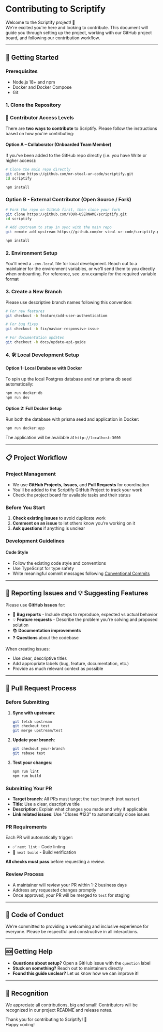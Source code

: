 # Contributing to Scriptify

Welcome to the Scriptify project! 📝  
We're excited you're here and looking to contribute. This document will guide you through setting up the project, working with our GitHub project board, and following our contribution workflow.

---

## 🚀 Getting Started

### Prerequisites

- Node.js 18+ and npm
- Docker and Docker Compose
- Git

### 1. Clone the Repository

### 👤 Contributor Access Levels

There are **two ways to contribute** to Scriptify. Please follow the instructions based on how you're contributing:

#### Option A – **Collaborator (Onboarded Team Member)**

If you've been added to the GitHub repo directly (i.e. you have Write or higher access):

```bash
# Clone the main repo directly
git clone https://github.com/mr-steal-ur-code/scriptify.git
cd scriptify

npm install
```

### Option B - External Contributor (Open Source / Fork)

```bash
# Fork the repo on GitHub first, then clone your fork
git clone https://github.com/YOUR-USERNAME/scriptify.git
cd scriptify

# Add upstream to stay in sync with the main repo
git remote add upstream https://github.com/mr-steal-ur-code/scriptify.git

npm install
```

### 2. Environment Setup

You'll need a `.env.local` file for local development. Reach out to a maintainer for the environment variables, or we'll send them to you directly when onboarding.
For reference, see .env.example for the required variable format

### 3. Create a New Branch

Please use descriptive branch names following this convention:

```bash
# For new features
git checkout -b feature/add-user-authentication

# For bug fixes
git checkout -b fix/navbar-responsive-issue

# For documentation updates
git checkout -b docs/update-api-guide
```

### 4. 🛠️ Local Development Setup

#### Option 1: Local Database with Docker

To spin up the local Postgres database and run prisma db seed automatically:

```bash
npm run docker:db
npm run dev
```

#### Option 2: Full Docker Setup

Run both the database with prisma seed and application in Docker:

```bash
npm run docker:app
```

The application will be available at `http://localhost:3000`

---

## 📋 Project Workflow

### Project Management

- We use **GitHub Projects**, **Issues**, and **Pull Requests** for coordination
- You'll be added to the Scriptify GitHub Project to track your work
- Check the project board for available tasks and their status

### Before You Start

1. **Check existing issues** to avoid duplicate work
2. **Comment on an issue** to let others know you're working on it
3. **Ask questions** if anything is unclear

### Development Guidelines

#### Code Style

- Follow the existing code style and conventions
- Use TypeScript for type safety
- Write meaningful commit messages following [Conventional Commits](https://www.conventionalcommits.org/)

---

## 🐛 Reporting Issues and 💡 Suggesting Features

Please use **GitHub Issues** for:

- 🐛 **Bug reports** - Include steps to reproduce, expected vs actual behavior
- 💡 **Feature requests** - Describe the problem you're solving and proposed solution
- 📚 **Documentation improvements**
- ❓ **Questions** about the codebase

When creating issues:

- Use clear, descriptive titles
- Add appropriate labels (bug, feature, documentation, etc.)
- Provide as much relevant context as possible

---

## 🔄 Pull Request Process

### Before Submitting

1. **Sync with upstream**:

   ```bash
   git fetch upstream
   git checkout test
   git merge upstream/test
   ```

2. **Update your branch**:

   ```bash
   git checkout your-branch
   git rebase test
   ```

3. **Test your changes**:
   ```bash
   npm run lint
   npm run build
   ```

### Submitting Your PR

- **Target branch**: All PRs must target the `test` branch (not `master`)
- **Title**: Use a clear, descriptive title
- **Description**: Explain what changes you made and why if applicable
- **Link related issues**: Use "Closes #123" to automatically close issues

### PR Requirements

Each PR will automatically trigger:

- ✅ `next lint` - Code linting
- 🔧 `next build` - Build verification

**All checks must pass** before requesting a review.

### Review Process

- A maintainer will review your PR within 1-2 business days
- Address any requested changes promptly
- Once approved, your PR will be merged to `test` for staging

---

## 🤝 Code of Conduct

We're committed to providing a welcoming and inclusive experience for everyone. Please be respectful and constructive in all interactions.

---

## 🆘 Getting Help

- **Questions about setup?** Open a GitHub issue with the `question` label
- **Stuck on something?** Reach out to maintainers directly
- **Found this guide unclear?** Let us know how we can improve it!

---

## 🎉 Recognition

We appreciate all contributions, big and small! Contributors will be recognized in our project README and release notes.

Thank you for contributing to Scriptify! 🚀  
Happy coding!
